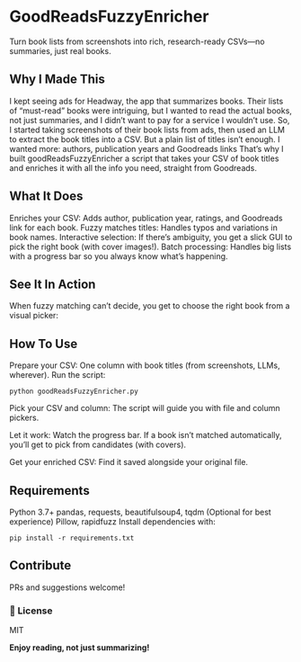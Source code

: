 # GoodReadsFuzzyEnricher
Turn book lists from screenshots into rich, research-ready CSVs—no summaries, just real books.

## Why I Made This
I kept seeing ads for Headway, the app that summarizes books. Their lists of “must-read” books were intriguing, but I wanted to read the actual books, not just summaries, and I didn’t want to pay for a service I wouldn’t use. So, I started taking screenshots of their book lists from ads, then used an LLM to extract the book titles into a CSV.
But a plain list of titles isn’t enough. I wanted more: authors, publication years and Goodreads links That’s why I built goodReadsFuzzyEnricher a script that takes your CSV of book titles and enriches it with all the info you need, straight from Goodreads.

## What It Does
Enriches your CSV: Adds author, publication year, ratings, and Goodreads link for each book.
Fuzzy matches titles: Handles typos and variations in book names.
Interactive selection: If there’s ambiguity, you get a slick GUI to pick the right book (with cover images!).
Batch processing: Handles big lists with a progress bar so you always know what’s happening.

## See It In Action
When fuzzy matching can’t decide, you get to choose the right book from a visual picker:


## How To Use
Prepare your CSV: One column with book titles (from screenshots, LLMs, wherever).
Run the script:
```
python goodReadsFuzzyEnricher.py
```

Pick your CSV and column: The script will guide you with file and column pickers.

Let it work: Watch the progress bar. If a book isn’t matched automatically, you’ll get to pick from candidates (with covers).

Get your enriched CSV: Find it saved alongside your original file.

## Requirements
Python 3.7+
pandas, requests, beautifulsoup4, tqdm
(Optional for best experience) Pillow, rapidfuzz
Install dependencies with:
```
pip install -r requirements.txt
```

## Contribute
PRs and suggestions welcome!

### 📄 License
MIT


**Enjoy reading, not just summarizing!**